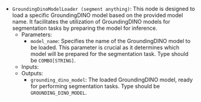 - `GroundingDinoModelLoader (segment anything)`: This node is designed to load a specific GroundingDINO model based on the provided model name. It facilitates the utilization of GroundingDINO models for segmentation tasks by preparing the model for inference.
    - Parameters:
        - `model_name`: Specifies the name of the GroundingDINO model to be loaded. This parameter is crucial as it determines which model will be prepared for the segmentation task. Type should be `COMBO[STRING]`.
    - Inputs:
    - Outputs:
        - `grounding_dino_model`: The loaded GroundingDINO model, ready for performing segmentation tasks. Type should be `GROUNDING_DINO_MODEL`.
